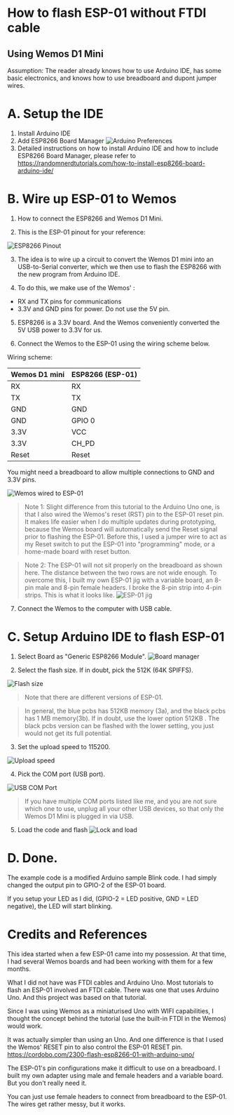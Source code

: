 # How to flash ESP-01 without FTDI cable
## Using Wemos D1 Mini
Assumption: The reader already knows how to use Arduino IDE, has some basic electronics, and knows how to use breadboard and dupont jumper wires. 

# A. Setup the IDE
1.	Install Arduino IDE
2.	Add ESP8266 Board Manager
![Arduino Preferences](https://github.com/cohlinn/WemosProjects/blob/master/FlashESP01/howto01.png)
3.	Detailed instructions on how to install Arduino IDE and how to include ESP8266 Board Manager, please refer to https://randomnerdtutorials.com/how-to-install-esp8266-board-arduino-ide/


# B. Wire up ESP-01 to Wemos
1. How to connect the ESP8266 and Wemos D1 Mini.

2. This is the ESP-01 pinout for your reference:

![ESP8266 Pinout](https://cordobo.com/wp-content/uploads/esp8266_pinout.png)
 
3.	The idea is to wire up a circuit to convert the Wemos D1 mini into an USB-to-Serial converter, which we then use to flash the ESP8266 with the new program from Arduino IDE.

4.	To do this, we make use of the Wemos' :
  -	RX and TX pins for communications
  -	3.3V and GND pins for power. Do not use the 5V pin. 

5. ESP8266 is a 3.3V board. And the Wemos conveniently converted the 5V USB power to 3.3V for us.

6.	Connect the Wemos to the ESP-01 using the wiring scheme below.

Wiring scheme:

Wemos D1 mini	| ESP8266 (ESP-01)
--------------|-----------------
RX |	RX
TX | TX 
GND |	GND 
GND | GPIO 0
3.3V |	VCC
3.3V |	CH_PD
Reset	| Reset

You might need a breadboard to allow multiple connections to GND and 3.3V pins.

![Wemos wired to ESP-01](https://github.com/cohlinn/WemosProjects/blob/master/FlashESP01/howto02.png)

> Note 1: Slight difference from this tutorial to the Arduino Uno one, is that I also wired the Wemos's reset (RST) pin to the ESP-01 reset pin. It makes life easier when I do multiple updates during prototyping, because the Wemos board will automatically send the Reset signal prior to flashing the ESP-01. Before this, I used a jumper wire to act as my Reset switch to put the ESP-01 into "programming" mode, or a home-made board with reset button.

> Note 2: The ESP-01 will not sit properly on the breadboard as shown here. The distance between the two rows are not wide enough. To overcome this, I built my own ESP-01 jig with a variable board, an 8-pin male and 8-pin female headers. I broke the 8-pin strip into 4-pin strips. This is what it looks like.
![ESP-01 jig](https://github.com/cohlinn/WemosProjects/blob/master/FlashESP01/howto03.png)

7.	Connect the Wemos to the computer with USB cable.

# C. Setup Arduino IDE to flash ESP-01
1.	Select Board as "Generic ESP8266 Module".
![Board manager](https://github.com/cohlinn/WemosProjects/blob/master/FlashESP01/howto04.png)

2.	Select the flash size. If in doubt, pick the 512K (64K SPIFFS).

![Flash size](https://github.com/cohlinn/WemosProjects/blob/master/FlashESP01/howto05.png)

> Note that there are different versions of ESP-01.

> In general, the blue pcbs has 512KB memory (3a), and the black pcbs has 1 MB memory(3b). If in doubt, use the lower option 512KB . The black pcbs version can be flashed with the lower setting, you just would not get its full potential.

3.	Set the upload speed to 115200.

![Upload speed](https://github.com/cohlinn/WemosProjects/blob/master/FlashESP01/howto06.png)

4. Pick the COM port (USB port). 

![USB COM Port](https://github.com/cohlinn/WemosProjects/blob/master/FlashESP01/howto07.png)

>	If you have multiple COM ports listed like me, and you are not sure which one to use, unplug all your other USB devices, so that only the Wemos D1 Mini is plugged in via USB.

5.	Load the code and flash
![Lock and load](https://github.com/cohlinn/WemosProjects/blob/master/FlashESP01/howto08.png)

# D. Done.
The example code is a modified Arduino sample Blink code. I had simply changed the output pin to GPIO-2 of the ESP-01 board.

If you setup your LED as I did, (GPIO-2 = LED positive, GND = LED negative), the LED will start blinking.

# Credits and References
This idea started when a few ESP-01 came into my possession. At that time, I had several Wemos boards and had been working with them for a few months. 

What I did not have was FTDI cables and Arduino Uno. Most tutorials to flash an ESP-01 involved an FTDI cable. There was one that uses Arduino Uno. And this project was based on that tutorial.

Since I was using Wemos as a miniaturised Uno with WIFI capabilities, I thought the concept behind the tutorial (use the built-in FTDI in the Wemos) would work.

It was actually simpler than using an Uno. And one difference is that I used the Wemos' RESET pin to also control the ESP-01 RESET pin.
https://cordobo.com/2300-flash-esp8266-01-with-arduino-uno/

The ESP-01's pin configurations make it difficult to use on a breadboard. I built my own adapter using male and female headers and a variable board. But you don't really need it.

You can just use female headers to connect from breadboard to the ESP-01. The wires get rather messy, but it works.
